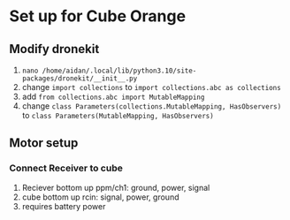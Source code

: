 # Set up for Cube Orange

## Modify dronekit
1. `nano /home/aidan/.local/lib/python3.10/site-packages/dronekit/__init__.py
`
2. change `import collections` to `import collections.abc as collections`
3. add `from collections.abc import MutableMapping`
4. change `class Parameters(collections.MutableMapping, HasObservers)` to `class Parameters(MutableMapping, HasObservers)`

## Motor setup

### Connect Receiver to cube
1. Reciever bottom up ppm/ch1: ground, power, signal
2. cube bottom up rcin: signal, power, ground
3. requires battery power